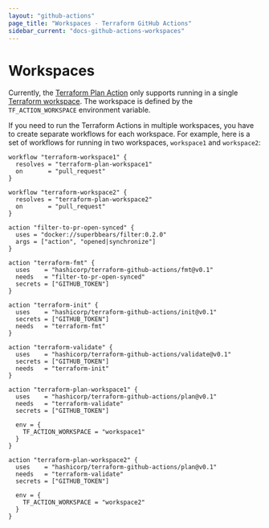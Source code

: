 ```yaml
---
layout: "github-actions"
page_title: "Workspaces - Terraform GitHub Actions"
sidebar_current: "docs-github-actions-workspaces"
---
```


# Workspaces

Currently, the [Terraform Plan Action](../actions/plan.html) only supports running in a single
 [Terraform workspace](https://www.terraform.io/docs/state/workspaces.html). The
 workspace is defined by the `TF_ACTION_WORKSPACE` environment variable.

If you need to run the Terraform Actions in multiple workspaces, you have to create separate workflows for each workspace.
For example, here is a set of workflows for running in two workspaces, `workspace1` and `workspace2`:

```hcl
workflow "terraform-workspace1" {
  resolves = "terraform-plan-workspace1"
  on       = "pull_request"
}

workflow "terraform-workspace2" {
  resolves = "terraform-plan-workspace2"
  on       = "pull_request"
}

action "filter-to-pr-open-synced" {
  uses = "docker://superbbears/filter:0.2.0"
  args = ["action", "opened|synchronize"]
}

action "terraform-fmt" {
  uses    = "hashicorp/terraform-github-actions/fmt@v0.1"
  needs   = "filter-to-pr-open-synced"
  secrets = ["GITHUB_TOKEN"]
}

action "terraform-init" {
  uses    = "hashicorp/terraform-github-actions/init@v0.1"
  secrets = ["GITHUB_TOKEN"]
  needs   = "terraform-fmt"
}

action "terraform-validate" {
  uses    = "hashicorp/terraform-github-actions/validate@v0.1"
  secrets = ["GITHUB_TOKEN"]
  needs   = "terraform-init"
}

action "terraform-plan-workspace1" {
  uses    = "hashicorp/terraform-github-actions/plan@v0.1"
  needs   = "terraform-validate"
  secrets = ["GITHUB_TOKEN"]

  env = {
    TF_ACTION_WORKSPACE = "workspace1"
  }
}

action "terraform-plan-workspace2" {
  uses    = "hashicorp/terraform-github-actions/plan@v0.1"
  needs   = "terraform-validate"
  secrets = ["GITHUB_TOKEN"]

  env = {
    TF_ACTION_WORKSPACE = "workspace2"
  }
}
```
